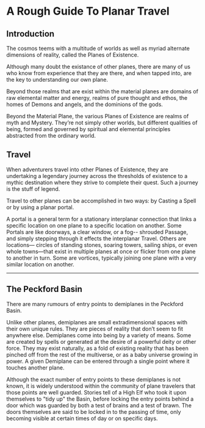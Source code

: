 # A Rough Guide To Planar Travel

## Introduction

The cosmos teems with a multitude of worlds as well as myriad alternate dimensions of reality, called the Planes of Existence. 

Although many doubt the existance of other planes, there are many of us who know from experience that they are there, and when tapped into, are the key to understanding our own plane. 

Beyond those realms that are exist within the material planes are domains of raw elemental matter and energy, realms of pure thought and ethos, the homes of Demons and angels, and the dominions of the gods.

Beyond the Material Plane, the various Planes of Existence are realms of myth and Mystery. They’re not simply other worlds, but different qualities of being, formed and governed by spiritual and elemental principles abstracted from the ordinary world.


## Travel

When adventurers travel into other Planes of Existence, they are undertaking a legendary journey across the thresholds of existence to a mythic destination where they strive to complete their quest. Such a journey is the stuff of legend. 

Travel to other planes can be accomplished in two ways: by Casting a Spell or by using a planar portal.

A portal is a general term for a stationary interplanar connection that links a specific location on one plane to a specific location on another. Some Portals are like doorways, a clear window, or a fog-- shrouded Passage, and simply stepping through it effects the interplanar Travel. Others are locations— circles of standing stones, soaring towers, sailing ships, or even whole towns—that exist in multiple planes at once or flicker from one plane to another in turn. Some are vortices, typically joining one plane with a very similar location on another.

---

## The Peckford Basin

There are many rumours of entry points to demiplanes in the Peckford Basin. 

Unlike other planes, demiplanes are small extradimensional spaces with their own unique rules. They are pieces of reality that don’t seem to fit anywhere else. Demiplanes come into being by a variety of means. Some are created by spells or generated at the desire of a powerful deity or other force. They may exist naturally, as a fold of existing reality that has been pinched off from the rest of the multiverse, or as a baby universe growing in power. A given Demiplane can be entered through a single point where it touches another plane.

Although the exact number of entry points to these demiplanes is not known, it is widely understood within the community of plane travelers that those points are well guarded. Stories tell of a High Elf who took it upon themselves to "tidy up" the Basin, before locking the entry points behind a door which was guarded by both a test of brains and a test of brawn. The doors themselves are said to be locked in to the passing of time, only becoming visible at certain times of day or on specific days. 
